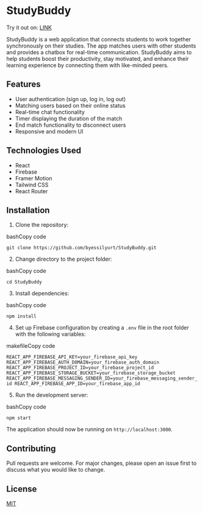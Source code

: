# StudyBuddy

Try it out on: [LINK](https://studybuddy-7fd62.web.app/)

StudyBuddy is a web application that connects students to work together synchronously on their studies. The app matches users with other students and provides a chatbox for real-time communication. StudyBuddy aims to help students boost their productivity, stay motivated, and enhance their learning experience by connecting them with like-minded peers.

## Features

- User authentication (sign up, log in, log out)
- Matching users based on their online status
- Real-time chat functionality
- Timer displaying the duration of the match
- End match functionality to disconnect users
- Responsive and modern UI

## Technologies Used

- React
- Firebase
- Framer Motion
- Tailwind CSS
- React Router

## Installation

1.  Clone the repository:

bashCopy code

`git clone https://github.com/byessilyurt/StudyBuddy.git`

2.  Change directory to the project folder:

bashCopy code

`cd StudyBuddy`

3.  Install dependencies:

bashCopy code

`npm install`

4.  Set up Firebase configuration by creating a `.env` file in the root folder with the following variables:

makefileCopy code

`REACT_APP_FIREBASE_API_KEY=your_firebase_api_key
REACT_APP_FIREBASE_AUTH_DOMAIN=your_firebase_auth_domain
REACT_APP_FIREBASE_PROJECT_ID=your_firebase_project_id
REACT_APP_FIREBASE_STORAGE_BUCKET=your_firebase_storage_bucket
REACT_APP_FIREBASE_MESSAGING_SENDER_ID=your_firebase_messaging_sender_id
REACT_APP_FIREBASE_APP_ID=your_firebase_app_id`

5.  Run the development server:

bashCopy code

`npm start`

The application should now be running on `http://localhost:3000`.

## Contributing

Pull requests are welcome. For major changes, please open an issue first to discuss what you would like to change.

## License

[MIT](https://choosealicense.com/licenses/mit/)
